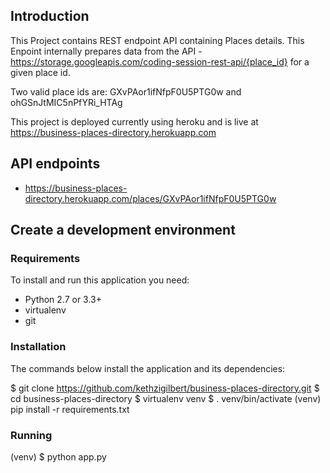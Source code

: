 ## Introduction

This Project contains REST endpoint API containing Places details.  This Enpoint internally prepares data from the API - https://storage.googleapis.com/coding-session-rest-api/{place_id} for a given place id.

Two valid place ids are: GXvPAor1ifNfpF0U5PTG0w and ohGSnJtMIC5nPfYRi_HTAg

This project is deployed currently using heroku and is live at
https://business-places-directory.herokuapp.com

## API endpoints 
* https://business-places-directory.herokuapp.com/places/GXvPAor1ifNfpF0U5PTG0w


## Create a development environment

### Requirements
To install and run this application you need:

* Python 2.7 or 3.3+
* virtualenv 
* git 

### Installation
The commands below install the application and its dependencies:

$ git clone https://github.com/kethzigilbert/business-places-directory.git
$ cd business-places-directory
$ virtualenv venv
$ . venv/bin/activate
(venv) pip install -r requirements.txt

### Running

(venv) $ python app.py